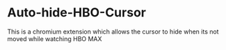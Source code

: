 # Auto-hide-HBO-Cursor
This is a chromium extension which allows the cursor to hide when its not moved while watching HBO MAX 
